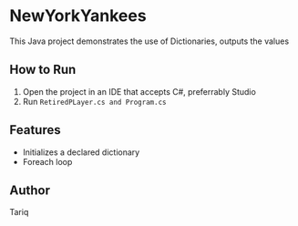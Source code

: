 # NewYorkYankees

This Java project demonstrates the use of Dictionaries, outputs the values

## How to Run
1. Open the project in an IDE that accepts C#, preferrably Studio
2. Run `RetiredPLayer.cs and Program.cs`

## Features
- Initializes a declared dictionary
- Foreach loop

## Author
Tariq
